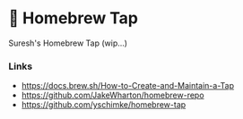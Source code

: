 # :beer: Homebrew Tap

Suresh's Homebrew Tap (wip...)

### Links

 - https://docs.brew.sh/How-to-Create-and-Maintain-a-Tap
 - https://github.com/JakeWharton/homebrew-repo
 - https://github.com/yschimke/homebrew-tap

